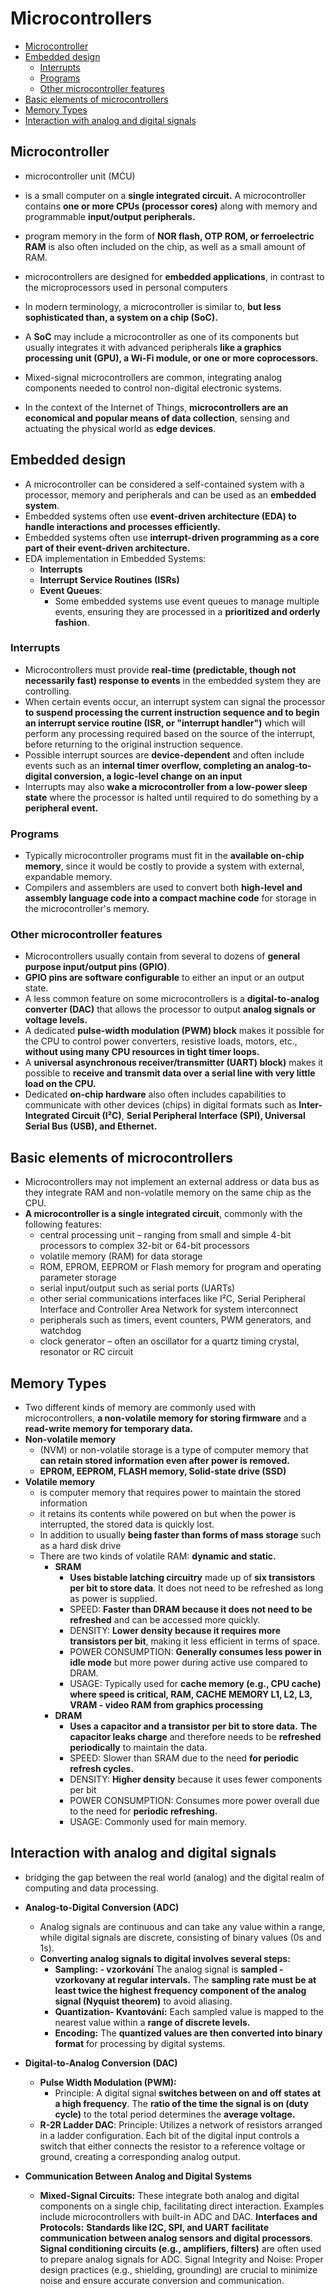 # Microcontrollers

- [Microcontroller](#microcontroller)
- [Embedded design](#embedded-design)
  - [Interrupts](#interrupts)
  - [Programs](#programs)
  - [Other microcontroller features](#other-microcontroller-features)
- [Basic elements of microcontrollers](#basic-elements-of-microcontrollers)
- [Memory Types](#memory-types)
- [Interaction with analog and digital signals](#interaction-with-analog-and-digital-signals)




## Microcontroller
- microcontroller unit (MCU)
- is a small computer on a **single integrated circuit.** A microcontroller contains **one or more CPUs (processor cores)** along with memory and programmable **input/output peripherals.**
- program memory in the form of **NOR flash, OTP ROM, or ferroelectric RAM** is also often included on the chip, as well as a small amount of RAM.
- microcontrollers are designed for **embedded applications**, in contrast to the microprocessors used in personal computers

- In modern terminology, a microcontroller is similar to, **but less sophisticated than, a system on a chip (SoC).**
- A **SoC** may include a microcontroller as one of its components but usually integrates it with advanced peripherals **like a graphics processing unit (GPU), a Wi-Fi module, or one or more coprocessors.**

- Mixed-signal microcontrollers are common, integrating analog components needed to control non-digital electronic systems.
- In the context of the Internet of Things, **microcontrollers are an economical and popular means of data collection**, sensing and actuating the physical world as **edge devices**. 



## Embedded design
- A microcontroller can be considered a self-contained system with a processor, memory and peripherals and can be used as an **embedded system**.
- Embedded systems often use **event-driven architecture (EDA) to handle interactions and processes efficiently.**
- Embedded systems often use **interrupt-driven programming as a core part of their event-driven architecture.**
- EDA implementation in Embedded Systems:
  - **Interrupts**
  - **Interrupt Service Routines (ISRs)**
  - **Event Queues**:
    - Some embedded systems use event queues to manage multiple events, ensuring they are processed in a **prioritized and orderly fashion**.  

 ### Interrupts
 - Microcontrollers must provide **real-time (predictable, though not necessarily fast) response to events** in the embedded system they are controlling.
 - When certain events occur, an interrupt system can signal the processor **to suspend processing the current instruction sequence and to begin an interrupt service routine (ISR, or "interrupt handler")** which will perform any processing required based on the source of the interrupt, before returning to the original instruction sequence.
 - Possible interrupt sources are **device-dependent** and often include events such as an **internal timer overflow, completing an analog-to-digital conversion, a logic-level change on an input**
 - Interrupts may also **wake a microcontroller from a low-power sleep state** where the processor is halted until required to do something by a **peripheral event.**

### Programs
- Typically microcontroller programs must fit in the **available on-chip memory**, since it would be costly to provide a system with external, expandable memory.
- Compilers and assemblers are used to convert both **high-level and assembly language code into a compact machine code** for storage in the microcontroller's memory.


### Other microcontroller features
- Microcontrollers usually contain from several to dozens of **general purpose input/output pins (GPIO)**.
- **GPIO pins are software configurable** to either an input or an output state.
- A less common feature on some microcontrollers is a **digital-to-analog converter (DAC)** that allows the processor to output **analog signals or voltage levels.**
- A dedicated **pulse-width modulation (PWM) block** makes it possible for the CPU to control power converters, resistive loads, motors, etc., **without using many CPU resources in tight timer loops.**
- A **universal asynchronous receiver/transmitter (UART) block)**  makes it possible to **receive and transmit data over a serial line with very little load on the CPU.**
- Dedicated **on-chip hardware** also often includes capabilities to communicate with other devices (chips) in digital formats such as **Inter-Integrated Circuit (I²C)**, **Serial Peripheral Interface (SPI), Universal Serial Bus (USB), and Ethernet.**


## Basic elements of microcontrollers
- Microcontrollers may not implement an external address or data bus as they integrate RAM and non-volatile memory on the same chip as the CPU.
- **A microcontroller is a single integrated circuit**, commonly with the following features:
  - central processing unit – ranging from small and simple 4-bit processors to complex 32-bit or 64-bit processors
  - volatile memory (RAM) for data storage
  - ROM, EPROM, EEPROM or Flash memory for program and operating parameter storage
  - serial input/output such as serial ports (UARTs)
  - other serial communications interfaces like I²C, Serial Peripheral Interface and Controller Area Network for system interconnect
  - peripherals such as timers, event counters, PWM generators, and watchdog
  - clock generator – often an oscillator for a quartz timing crystal, resonator or RC circuit

## Memory Types
- Two different kinds of memory are commonly used with microcontrollers, **a non-volatile memory for storing firmware** and a **read-write memory for temporary data.**
- **Non-volatile memory**
  -  (NVM) or non-volatile storage is a type of computer memory that **can retain stored information even after power is removed.**
  -  **EPROM, EEPROM, FLASH memory, Solid-state drive (SSD)**
- **Volatile memory**
  - is computer memory that requires power to maintain the stored information
  - it retains its contents while powered on but when the power is interrupted, the stored data is quickly lost.
  - In addition to usually **being faster than forms of mass storage** such as a hard disk drive
  - There are two kinds of volatile RAM: **dynamic and static.**
    - **SRAM**
      - **Uses bistable latching circuitry** made up of **six transistors per bit to store data**. It does not need to be refreshed as long as power is supplied.
      - SPEED: **Faster than DRAM because it does not need to be refreshed** and can be accessed more quickly.
      - DENSITY: **Lower density because it requires more transistors per bit**, making it less efficient in terms of space.
      - POWER CONSUMPTION: **Generally consumes less power in idle mode** but more power during active use compared to DRAM.
      - USAGE: Typically used for **cache memory (e.g., CPU cache) where speed is critical, RAM, CACHE MEMORY L1, L2, L3, VRAM - video RAM from graphics processing**
    - **DRAM**
      - **Uses a capacitor and a transistor per bit to store data.** **The capacitor leaks charge** and therefore needs to be **refreshed periodically** to maintain the data.  
      - SPEED: Slower than SRAM due to the need **for periodic refresh cycles.**
      - DENSITY: **Higher density** because it uses fewer components per bit
      - POWER CONSUMPTION: Consumes more power overall due to the need for **periodic refreshing.**
      - USAGE: Commonly used for main memory.
  

## Interaction with analog and digital signals
- bridging the gap between the real world (analog) and the digital realm of computing and data processing.

- **Analog-to-Digital Conversion (ADC)**
  - Analog signals are continuous and can take any value within a range, while digital signals are discrete, consisting of binary values (0s and 1s).
  - **Converting analog signals to digital involves several steps:**
    - **Sampling: - vzorkování** The analog signal is **sampled - vzorkovany at regular intervals.** The **sampling rate must be at least twice the highest frequency component of the analog signal (Nyquist theorem)** to avoid aliasing.
    - **Quantization- Kvantování:** Each sampled value is mapped to the nearest value within a **range of discrete levels.**
    - **Encoding:** The **quantized values are then converted into binary format** for processing by digital systems.  

- **Digital-to-Analog Conversion (DAC)**
  - **Pulse Width Modulation (PWM):**
    - Principle: A digital signal **switches between on and off states at a high frequency**. The **ratio of the time the signal is on (duty cycle)** to the total period determines the **average voltage.**
  - **R-2R Ladder DAC**:
    Principle: Utilizes a network of resistors arranged in a ladder configuration. Each bit of the digital input controls a switch that either connects the resistor to a reference voltage or ground, creating a corresponding analog output.
     
- **Communication Between Analog and Digital Systems**
  - **Mixed-Signal Circuits:** These integrate both analog and digital components on a single chip, facilitating direct interaction. Examples include microcontrollers with built-in ADC and DAC.
    **Interfaces and Protocols:** **Standards like I2C, SPI, and UART facilitate communication between analog sensors and digital processors**. **Signal conditioning circuits (e.g., amplifiers, filters)** are often used to prepare analog signals for ADC.
    Signal Integrity and Noise: Proper design practices (e.g., shielding, grounding) are crucial to minimize noise and ensure accurate conversion and communication.

